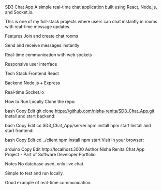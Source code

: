 SD3 Chat App
A simple real-time chat application built using React, Node.js, and Socket.io.

This is one of my full-stack projects where users can chat instantly in rooms with real-time message updates.

Features
Join and create chat rooms

Send and receive messages instantly

Real-time communication with web sockets

Responsive user interface

Tech Stack
Frontend React

Backend Node.js + Express

Real-time Socket.io

How to Run Locally
Clone the repo:

bash
Copy
Edit
git clone https://github.com/nisha-renita/SD3_Chat_App.git
Install and start backend:

bash
Copy
Edit
cd SD3_Chat_App/server
npm install
npm start
Install and start frontend:

bash
Copy
Edit
cd ../client
npm install
npm start
Visit in your browser:

arduino
Copy
Edit
http://localhost:3000
Author
Nisha Renita
Chat App Project - Part of Software Developer Portfolio

Notes
No database used, only live chat.

Simple to test and run locally.

Good example of real-time communication.

